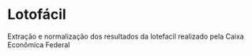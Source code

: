 # Lotofácil 
Extração e normalização dos resultados da lotefacil realizado pela Caixa Econômica Federal
